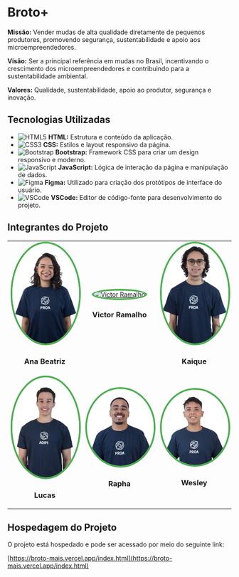 # Broto+

**Missão:** Vender mudas de alta qualidade diretamente de pequenos produtores, promovendo segurança, sustentabilidade e apoio aos microempreendedores.

**Visão:** Ser a principal referência em mudas no Brasil, incentivando o crescimento dos microempreendedores e contribuindo para a sustentabilidade ambiental.

**Valores:** Qualidade, sustentabilidade, apoio ao produtor, segurança e inovação.

## Tecnologias Utilizadas

- ![HTML5](https://img.shields.io/badge/HTML5-E34F26?style=for-the-badge&logo=html5&logoColor=white) **HTML:** Estrutura e conteúdo da aplicação.
- ![CSS3](https://img.shields.io/badge/CSS3-1572B6?style=for-the-badge&logo=css3&logoColor=white) **CSS:** Estilos e layout responsivo da página.
- ![Bootstrap](https://img.shields.io/badge/Bootstrap-563D7C?style=for-the-badge&logo=bootstrap&logoColor=white) **Bootstrap:** Framework CSS para criar um design responsivo e moderno.
- ![JavaScript](https://img.shields.io/badge/JavaScript-F7DF1E?style=for-the-badge&logo=javascript&logoColor=black) **JavaScript:** Lógica de interação da página e manipulação de dados.
- ![Figma](https://img.shields.io/badge/Figma-F24E1E?style=for-the-badge&logo=figma&logoColor=white) **Figma:** Utilizado para criação dos protótipos de interface do usuário.
- ![VSCode](https://img.shields.io/badge/VSCode-0078D4?style=for-the-badge&logo=visual%20studio%20code&logoColor=white) **VSCode:** Editor de código-fonte para desenvolvimento do projeto.

## Integrantes do Projeto

<table>
  <tr>
    <td align="center">
      <a href="https://www.linkedin.com/in/beatriz-imarques/" target="_blank">
        <img src="BrotoMais/assets/imgs/grupo/bia.png" alt="Ana Beatriz" width="150px" style="border-radius: 50%; border: 4px solid #4CAF50;">
      </a>
      <h3>Ana Beatriz</h3>
    </td>
    <td align="center">
      <a href="https://www.linkedin.com/in/victor-ramalho-117396293/" target="_blank">
        <img src="BrotoMais/assets/imgs/grupo/Imagem_do_WhatsApp_de_2024-09-12_à_s__01.56.24_3f0699e0-removebg-preview.png" alt="Victor Ramalho" width="150px" style="border-radius: 50%; border: 4px solid #4CAF50;">
      </a>
      <h3>Victor Ramalho</h3>
    </td>
    <td align="center">
      <a href="https://www.linkedin.com/in/jesse-alves-52a564287/" target="_blank">
        <img src="BrotoMais/assets/imgs/grupo/kaique.png" alt="Kaique" width="150px" style="border-radius: 50%; border: 4px solid #4CAF50;">
      </a>
      <h3>Kaique</h3>
    </td>
  </tr>
  <tr>
    <td align="center">
      <a href="https://www.linkedin.com/in/lucas-carvalho-207a60207/" target="_blank">
        <img src="BrotoMais/assets/imgs/grupo/lucas-ofcial-removebg-preview.png" alt="Lucas" width="150px" style="border-radius: 50%; border: 4px solid #4CAF50;">
      </a>
      <h3>Lucas</h3>
    </td>
    <td align="center">
      <a href="https://www.linkedin.com/in/raphael-pereira-rps23/" target="_blank">
        <img src="BrotoMais/assets/imgs/grupo/rapha.png" alt="Rapha" width="150px" style="border-radius: 50%; border: 4px solid #4CAF50;">
      </a>
      <h3>Rapha</h3>
    </td>
    <td align="center">
      <a href="https://www.linkedin.com/in/wesley-rocha-908128321/" target="_blank">
        <img src="BrotoMais/assets/imgs/grupo/wesley.png" alt="Wesley" width="150px" style="border-radius: 50%; border: 4px solid #4CAF50;">
      </a>
      <h3>Wesley</h3>
    </td>
  </tr>
</table>

## Hospedagem do Projeto

O projeto está hospedado e pode ser acessado por meio do seguinte link:

[https://broto-mais.vercel.app/index.html](https://broto-mais.vercel.app/index.html)
